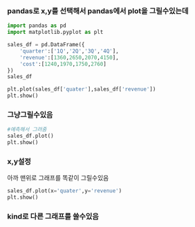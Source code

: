 

### pandas로 x,y를 선택해서 pandas에서 plot을 그릴수있는데
```python
import pandas as pd
import matplotlib.pyplot as plt

sales_df = pd.DataFrame({
    'quarter':['1Q','2Q','3Q','4Q'],
    'revenue':[1360,2650,2070,4150],
    'cost':[1240,1970,1750,2760]
})
sales_df

plt.plot(sales_df['quater'],sales_df['revenue'])
plt.show()
```

### 그냥그릴수있음
```python
#예측해서 그려줌
sales_df.plot()
plt.show()
```

### x,y설정
아까 맨위로 그래프를 똑같이 그릴수있음
```python
sales_df.plot(x='quater',y='revenue')
plt.show()
```

### kind로 다른 그래프를 쓸수있음
